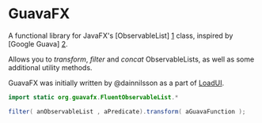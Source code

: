 GuavaFX
=======

A functional library for JavaFX's [ObservableList] [1] class, inspired by [Google Guava] [2].

Allows you to _transform_, _filter_ and _concat_ ObservableLists, as well as some additional utility methods.

GuavaFX was initially written by @dainnilsson as a part of [LoadUI][3].

```java
import static org.guavafx.FluentObservableList.*

filter( anObservableList , aPredicate).transform( aGuavaFunction );
```


[1]: http://docs.oracle.com/javafx/2/api/javafx/collections/ObservableList.html        "Observable List JavaDoc"
[2]: https://code.google.com/p/guava-libraries/        "Google Guava home"
[3]: https://github.com/SmartBear/loadui        "LoadUI project at Github"
